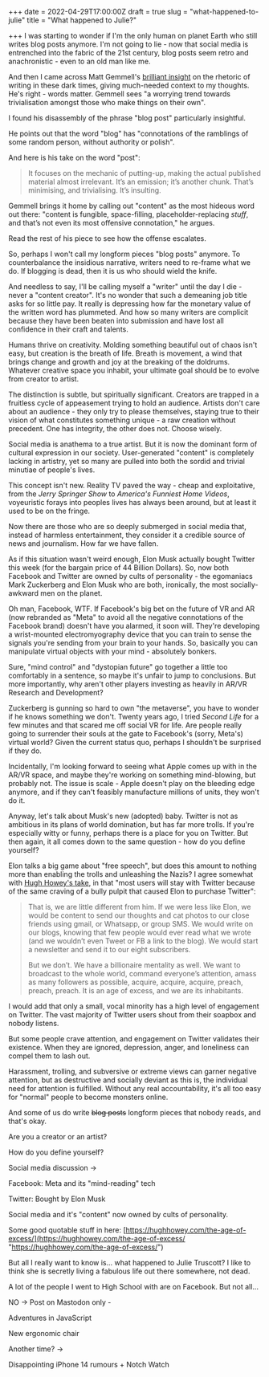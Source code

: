 +++
date = 2022-04-29T17:00:00Z
draft = true
slug = "what-happened-to-julie"
title = "What happened to Julie?"

+++
I was starting to wonder if I'm the only human on planet Earth who still writes blog posts anymore. I'm not going to lie - now that social media is entrenched into the fabric of the 21st century, blog posts seem retro and anachronistic - even to an old man like me.

And then I came across Matt Gemmell's [brilliant insight](https://mattgemmell.com/content-creation/) on the rhetoric of writing in these dark times, giving much-needed context to my thoughts. He's right - words matter. Gemmell sees "a worrying trend towards trivialisation amongst those who make things on their own".

I found his disassembly of the phrase "blog post" particularly insightful.

He points out that the word "blog" has "connotations of the ramblings of some random person, without authority or polish".

And here is his take on the word "post":

> It focuses on the mechanic of putting-up, making the actual published material almost irrelevant. It’s an emission; it’s another chunk. That’s minimising, and trivialising. It’s insulting.

Gemmell brings it home by calling out "content" as the most hideous word out there: "content is fungible, space-filling, placeholder-replacing _stuff_, and that’s not even its most offensive connotation," he argues.

Read the rest of his piece to see how the offense escalates.

So, perhaps I won't call my longform pieces "blog posts" anymore. To counterbalance the insidious narrative, writers need to re-frame what we do. If blogging is dead, then it is us who should wield the knife.

And needless to say, I'll be calling myself a "writer" until the day I die - never a "content creator". It's no wonder that such a demeaning job title asks for so little pay. It really is depressing how far the monetary value of the written word has plummeted. And how so many writers are complicit because they have been beaten into submission and have lost all confidence in their craft and talents.

<!--more-->

Humans thrive on creativity. Molding something beautiful out of chaos isn't easy, but creation is the breath of life. Breath is movement, a wind that brings change and growth and joy at the breaking of the doldrums. Whatever creative space you inhabit, your ultimate goal should be to evolve from creator to artist.

The distinction is subtle, but spiritually significant. Creators are trapped in a fruitless cycle of appeasement trying to hold an audience. Artists don't care about an audience - they only try to please themselves, staying true to their vision of what constitutes something unique - a raw creation without precedent. One has integrity, the other does not. Choose wisely.

Social media is anathema to a true artist. But it is now the dominant form of cultural expression in our society. User-generated "content" is completely lacking in artistry, yet so many are pulled into both the sordid and trivial minutiae of people's lives.

This concept isn't new. Reality TV paved the way - cheap and exploitative, from the _Jerry Springer Show_ to _America's Funniest Home Videos_, voyeuristic forays into peoples lives has always been around, but at least it used to be on the fringe.

Now there are those who are so deeply submerged in social media that, instead of harmless entertainment, they consider it a credible source of news and journalism. How far we have fallen.

As if this situation wasn't weird enough, Elon Musk actually bought Twitter this week (for the bargain price of 44 Billion Dollars). So, now both Facebook and Twitter are owned by cults of personality - the egomaniacs Mark Zuckerberg and Elon Musk who are both, ironically, the most socially-awkward men on the planet.

Oh man, Facebook, WTF. If Facebook's big bet on the future of VR and AR (now rebranded as "Meta" to avoid all the negative connotations of the Facebook brand) doesn't have you alarmed, it soon will. They're developing a wrist-mounted electromyography device that you can train to sense the signals you're sending from your brain to your hands. So, basically you can manipulate virtual objects with your mind - absolutely bonkers.

Sure, "mind control" and "dystopian future" go together a little too comfortably in a sentence, so maybe it's unfair to jump to conclusions. But more importantly, why aren't other players investing as heavily in AR/VR Research and Development?

Zuckerberg is gunning so hard to own "the metaverse", you have to wonder if he knows something we don't. Twenty years ago, I tried _Second Life_ for a few minutes and that scared me off social VR for life. Are people really going to surrender their souls at the gate to Facebook's (sorry, Meta's) virtual world? Given the current status quo, perhaps I shouldn't be surprised if they do.

Incidentally, I'm looking forward to seeing what Apple comes up with in the AR/VR space, and maybe they're working on something mind-blowing, but probably not. The issue is scale - Apple doesn't play on the bleeding edge anymore, and if they can't feasibly manufacture millions of units, they won't do it.

Anyway, let's talk about Musk's new (adopted) baby. Twitter is not as ambitious in its plans of world domination, but has far more trolls. If you're especially witty or funny, perhaps there is a place for you on Twitter. But then again, it all comes down to the same question - how do you define yourself?

Elon talks a big game about "free speech", but does this amount to nothing more than enabling the trolls and unleashing the Nazis? I agree somewhat with [Hugh Howey's take]( https://hughhowey.com/the-age-of-excess/), in that "most users will stay with Twitter because of the same craving of a bully pulpit that caused Elon to purchase Twitter":

> That is, we are little different from him. If we were less like Elon, we would be content to send our thoughts and cat photos to our close friends using gmail, or Whatsapp, or group SMS. We would write on our blogs, knowing that few people would ever read what we wrote (and we wouldn’t even Tweet or FB a link to the blog). We would start a newsletter and send it to our eight subscribers.
>
>   
> But we don’t. We have a billionaire mentality as well. We want to broadcast to the whole world, command everyone’s attention, amass as many followers as possible, acquire, acquire, acquire, preach, preach, preach. It is an age of excess, and we are its inhabitants.

I would add that only a small, vocal minority has a high level of engagement on Twitter. The vast majority of Twitter users shout from their soapbox and nobody listens.

But some people crave attention, and engagement on Twitter validates their existence. When they are ignored, depression, anger, and loneliness can compel them to lash out.

Harassment, trolling, and subversive or extreme views can garner negative attention, but as destructive and socially deviant as this is, the individual need for attention is fulfilled. Without any real accountability, it's all too easy for "normal" people to become monsters online.

And some of us do write ~~blog posts~~ longform pieces that nobody reads, and that's okay.

Are you a creator or an artist?

How do you define yourself?

Social media discussion ->

Facebook: Meta and its "mind-reading" tech

Twitter: Bought by Elon Musk

Social media and it's "content" now owned by cults of personality.

Some good quotable stuff in here: [https://hughhowey.com/the-age-of-excess/](https://hughhowey.com/the-age-of-excess/ "https://hughhowey.com/the-age-of-excess/")

But all I really want to know is... what happened to Julie Truscott? I like to think she is secretly living a fabulous life out there somewhere, not dead.

A lot of the people I went to High School with are on Facebook. But not all...

NO -> Post on Mastodon only -

Adventures in JavaScript

New ergonomic chair

Another time? ->

Disappointing iPhone 14 rumours + Notch Watch